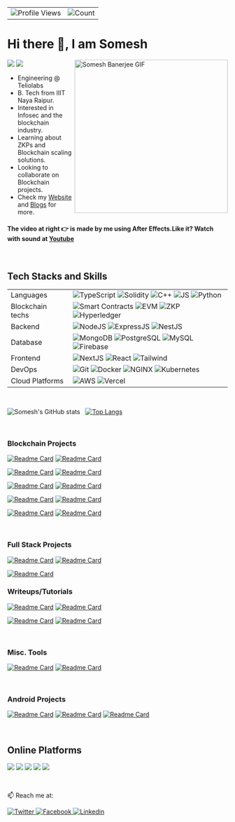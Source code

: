 <table>
  <tr>
    <td><img src="https://img.shields.io/badge/Profile%20Visitors-172B4D?style=for-the-badge&logo=Opsgenie&logoColor=white" alt="Profile Views"></td>
    <td><img src="https://profile-counter.glitch.me/someshbanerjee/count.svg" alt="Count" /></td>
  </tr>
</table>

# Hi there 👋, I am Somesh

<img src="name.gif" width="350" alt="Somesh Banerjee GIF" align="right">

[![](https://badges.pufler.dev/years/somesh-banerjee)]()
[![](https://badges.pufler.dev/repos/somesh-banerjee)]()

- Engineering @ Teliolabs 
- B. Tech from IIIT Naya Raipur.
- Interested in Infosec and the blockchain industry.
- Learning about ZKPs and Blockchain scaling solutions.
- Looking to collaborate on Blockchain projects.
- Check my [Website](https://somesh-banerjee.github.io/) and [Blogs](https://somesh-banerjee.github.io/blogs/) for more.

#### The video at right 👉 is made by me using After Effects.Like it? Watch with sound at [Youtube](https://youtu.be/OUTUCM1Dob4)
<br>

## Tech Stacks and Skills

<table>
  <tr>
      <td>Languages</td><td> 
      <img src="https://img.shields.io/badge/TypeScript-007ACC?style=flat&logo=typescript&logoColor=white" alt="TypeScript" >
      <img src="https://img.shields.io/badge/Solidity-e6e6e6?style=flat&logo=solidity&logoColor=black" alt="Solidity" >
      <img src="https://img.shields.io/badge/C%2B%2B-00599C?style=flat&logo=c%2B%2B&logoColor=white" alt="C++" >
      <img src="https://img.shields.io/badge/JavaScript-323330?style=flat&logo=javascript&logoColor=F7DF1E" alt="JS" >
      <img src="https://img.shields.io/badge/Python-FFD43B?style=flat&logo=python&logoColor=blue" alt="Python" ></td>
  </tr>
  <tr>
      <td>Blockchain techs</td><td>
        <img src="https://img.shields.io/badge/Smart%20Contracts-000000?style=flat&logo=Sst&logoColor=white" alt="Smart Contracts" >
      <img src="https://img.shields.io/badge/Ethereum-3C3C3D?style=flat&logo=Ethereum&logoColor=white" alt="EVM" >
      <img src="https://img.shields.io/badge/ZK%20Proofs-000000?style=flat&logo=Zulip&logoColor=white" alt="ZKP" >
      <img src="https://img.shields.io/badge/hyperledger-2F3134?style=flat&logo=hyperledger&logoColor=white" alt="Hyperledger" ></td>
  </tr>
  <tr>
      <td>Backend</td><td>
      <img src="https://img.shields.io/badge/Node.js-339933?style=flat&logo=nodedotjs&logoColor=white" alt="NodeJS" >
      <img src="https://img.shields.io/badge/Express.js-000000?style=flat&logo=express&logoColor=white" alt="ExpressJS" >
      <img src="https://img.shields.io/badge/NestJS-E0234E?style=flat&logo=nestjs&logoColor=white" alt="NestJS" ></td>
  </tr>
    <tr>
      <td>Database</td><td>
      <img src="https://img.shields.io/badge/MongoDB-4EA94B?style=flat&logo=mongodb&logoColor=white" alt="MongoDB" >
      <img src="https://img.shields.io/badge/PostgreSQL-336791?style=flat&logo=postgresql&logoColor=white" alt="PostgreSQL" >
      <img src="https://img.shields.io/badge/MySQL-005C84?style=flat&logo=mysql&logoColor=white" alt="MySQL" >
      <img src="https://img.shields.io/badge/firebase-ffca28?style=flat&logo=firebase&logoColor=black" alt="Firebase" ></td>
  </tr>
  <tr>
      <td>Frontend</td><td>
      <img src="https://img.shields.io/badge/next.js-000000?style=flat&logo=nextdotjs&logoColor=white" alt="NextJS" >
      <img src="https://img.shields.io/badge/React-20232A?style=flat&logo=react&logoColor=61DAFB" alt="React" >
      <img src="https://img.shields.io/badge/Tailwind_CSS-38B2AC?style=flat&logo=tailwind-css&logoColor=white" alt="Tailwind" ></td>
  </tr>
    <tr>
        <td>DevOps</td><td>
        <img src="https://img.shields.io/badge/GIT-E44C30?style=flat&logo=git&logoColor=white" alt="Git" >
        <img src="https://img.shields.io/badge/Docker-2CA5E0?style=flat&logo=docker&logoColor=white" alt="Docker" >
        <img src="https://img.shields.io/badge/NGINX-269539?style=flat&logo=nginx&logoColor=white" alt="NGINX" >
        <img src="https://img.shields.io/badge/Kubernetes-326CE5?style=flat&logo=kubernetes&logoColor=white" alt="Kubernetes" ></td>
    </tr>
    <tr>
      <td>Cloud Platforms</td><td>
        <img src="https://img.shields.io/badge/AWS-232F3E?style=flat&logo=amazon-aws&logoColor=white" alt="AWS" >
        <img src="https://img.shields.io/badge/Vercel-000000?style=flat&logo=vercel&logoColor=white" alt="Vercel" ></td>
  </tr>
  <!-- <tr>
      <td>Others</td><td>
      <img src="https://img.shields.io/badge/Colab-F9AB00?style=flat&logo=googlecolab&color=525252" alt="" >
      <img src="https://img.shields.io/badge/Discord-5865F2?style=flat&logo=discord&logoColor=white" alt="" >
      <img src="https://img.shields.io/badge/Arduino-00979D?style=flat&logo=Arduino&logoColor=white" alt="" >
      <img src="https://img.shields.io/badge/Overleaf-47A141?style=flat&logo=Overleaf&logoColor=white" alt="" >
      <img src="https://img.shields.io/badge/Adobe%20after%20affects-CF96FD?style=flat&logo=Adobe%20after%20effects&logoColor=393665" alt="" ></td>
  </tr> -->
</table>

<br>

![Somesh's GitHub stats](https://github-readme-stats-aqvxd7irz-somesh-banerjee.vercel.app/api?username=somesh-banerjee&show_icons=true&theme=highcontrast&count_private=true) &nbsp;
[![Top Langs](https://github-readme-stats-aqvxd7irz-somesh-banerjee.vercel.app/api/top-langs/?username=somesh-banerjee&theme=highcontrast&hide=Jupyter%20Notebook,html,css&langs_count=10&layout=compact&card_width=270)](https://github.com/somesh-banerjee/)

<br>

### Blockchain Projects

[![Readme Card](https://github-readme-stats-aqvxd7irz-somesh-banerjee.vercel.app/api/pin/?username=somesh-banerjee&repo=AnonVoting&theme=highcontrast)](https://github.com/somesh-banerjee/AnonVoting)
[![Readme Card](https://github-readme-stats-aqvxd7irz-somesh-banerjee.vercel.app/api/pin/?username=somesh-banerjee&repo=Hospital-Records-Blockchain&theme=highcontrast)](https://github.com/somesh-banerjee/Hospital-Records-Blockchain)

[![Readme Card](https://github-readme-stats-aqvxd7irz-somesh-banerjee.vercel.app/api/pin/?username=somesh-banerjee&repo=Onchain-Doc-Editor&theme=highcontrast)](https://github.com/somesh-banerjee/Onchain-Doc-Editor)
[![Readme Card](https://github-readme-stats-aqvxd7irz-somesh-banerjee.vercel.app/api/pin/?username=somesh-banerjee&repo=Sealed-bid-auction-on-ethereum&theme=highcontrast)](https://github.com/somesh-banerjee/Sealed-bid-auction-on-ethereum)

[![Readme Card](https://github-readme-stats-aqvxd7irz-somesh-banerjee.vercel.app/api/pin/?username=somesh-banerjee&repo=Metaverse-Market&theme=highcontrast)](https://github.com/somesh-banerjee/Metaverse-Market)
[![Readme Card](https://github-readme-stats-aqvxd7irz-somesh-banerjee.vercel.app/api/pin/?username=somesh-banerjee&repo=Crwd_Src&theme=highcontrast)](https://github.com/somesh-banerjee/Crwd_Src)

[![Readme Card](https://github-readme-stats-aqvxd7irz-somesh-banerjee.vercel.app/api/pin/?username=somesh-banerjee&repo=zero-knowledge-sample-contract&theme=highcontrast)](https://github.com/somesh-banerjee/zero-knowledge-sample-contract)
[![Readme Card](https://github-readme-stats-aqvxd7irz-somesh-banerjee.vercel.app/api/pin/?username=somesh-banerjee&repo=Upgradeable-Contracts&theme=highcontrast)](https://github.com/somesh-banerjee/Upgradeable-Contracts)

[![Readme Card](https://github-readme-stats-aqvxd7irz-somesh-banerjee.vercel.app/api/pin/?username=somesh-banerjee&repo=promises-in-blockchain&theme=highcontrast)](https://github.com/somesh-banerjee/promises-in-blockchain)
[![Readme Card](https://github-readme-stats-aqvxd7irz-somesh-banerjee.vercel.app/api/pin/?username=somesh-banerjee&repo=Somcoin&theme=highcontrast)](https://github.com/somesh-banerjee/Somcoin)

<br>

### Full Stack Projects

[![Readme Card](https://github-readme-stats-aqvxd7irz-somesh-banerjee.vercel.app/api/pin/?username=somesh-banerjee&repo=chat-app-nestjs&theme=highcontrast)](https://github.com/somesh-banerjee/chat-app-nestjs)
[![Readme Card](https://github-readme-stats-aqvxd7irz-somesh-banerjee.vercel.app/api/pin/?username=somesh-banerjee&repo=streaming-app-node&theme=highcontrast)](https://github.com/somesh-banerjee/streaming-app-node)

[![Readme Card](https://github-readme-stats-aqvxd7irz-somesh-banerjee.vercel.app/api/pin/?username=somesh-banerjee&repo=balance-tracker-for-business&theme=highcontrast)](https://github.com/somesh-banerjee/balance-tracker-for-business)


### Writeups/Tutorials
[![Readme Card](https://github-readme-stats-aqvxd7irz-somesh-banerjee.vercel.app/api/pin/?username=somesh-banerjee&repo=zkp-tutorial&theme=highcontrast)](https://github.com/somesh-banerjee/zkp-tutorial)
[![Readme Card](https://github-readme-stats-aqvxd7irz-somesh-banerjee.vercel.app/api/pin/?username=somesh-banerjee&repo=solidity-smart-contract-vulnerabilities&theme=highcontrast)](https://github.com/somesh-banerjee/solidity-smart-contract-vulnerabilities)


[![Readme Card](https://github-readme-stats-aqvxd7irz-somesh-banerjee.vercel.app/api/pin/?username=somesh-banerjee&repo=ScriptKiddie&theme=highcontrast)](https://github.com/somesh-banerjee/ScriptKiddie)
[![Readme Card](https://github-readme-stats-aqvxd7irz-somesh-banerjee.vercel.app/api/pin/?username=somesh-banerjee&repo=CTF-Writeups&theme=highcontrast)](https://github.com/somesh-banerjee/CTF-Writeups)

<br>

### Misc. Tools
[![Readme Card](https://github-readme-stats-aqvxd7irz-somesh-banerjee.vercel.app/api/pin/?username=somesh-banerjee&repo=api-simulator&theme=highcontrast)](https://github.com/somesh-banerjee/api-simulator)
[![Readme Card](https://github-readme-stats-aqvxd7irz-somesh-banerjee.vercel.app/api/pin/?username=somesh-banerjee&repo=resume-maker-c12&theme=highcontrast)](https://github.com/somesh-banerjee/resume-maker-c12)

<br>

### Android Projects

[![Readme Card](https://github-readme-stats-aqvxd7irz-somesh-banerjee.vercel.app/api/pin/?username=somesh-banerjee&repo=AQI-monitor&theme=highcontrast)](https://github.com/somesh-banerjee/AQI-monitor)
[![Readme Card](https://github-readme-stats-aqvxd7irz-somesh-banerjee.vercel.app/api/pin/?username=somesh-banerjee&repo=Hostel-Management&theme=highcontrast)](https://github.com/somesh-banerjee/Hostel-Management)
[![Readme Card](https://github-readme-stats-aqvxd7irz-somesh-banerjee.vercel.app/api/pin/?username=somesh-banerjee&repo=BloodDriveApp&theme=highcontrast)](https://github.com/somesh-banerjee/BloodDriveApp)

<br>

## Online Platforms

[![](https://img.shields.io/badge/-LeetCode-000000?style=for-the-badge&logo=leetcode&logoColor=fcba03)](https://leetcode.com/master245/)
[![](https://img.shields.io/badge/-Hackerrank-000000?style=for-the-badge&logo=HackerRank&logoColor=fcba03)](https://www.hackerrank.com/someshbanerjee)
[![](https://img.shields.io/badge/-hackthebox-000000?style=for-the-badge&logo=hackthebox&logoColor=fcba03)](https://app.hackthebox.com/profile/374156)
[![](https://img.shields.io/badge/Codechef-000000.svg?&style=for-the-badge&logo=Codechef&logoColor=fcba03)](https://www.codechef.com/users/someshbanerjee)
[![](https://img.shields.io/badge/-tryhackme-000000?style=for-the-badge&logo=tryhackme&logoColor=fcba03)](https://tryhackme.com/p/master245)

<br>

📫 Reach me at:

<a href="https://twitter.com/banerjee_somesh" target="_blank">
  <img
    alt="Twitter"
    src="https://img.shields.io/badge/Twitter-1DA1F2?logo=twitter&logoColor=white&style=for-the-badge"
  />
</a>
<a href="https://www.facebook.com/profile.php?id=100007474669415" target="_blank">
  <img
    alt="Facebook"
    src="https://img.shields.io/badge/Facebook-4267B2?logo=facebook&logoColor=white&style=for-the-badge"
  />
</a>
<a href="https://www.linkedin.com/in/somesh-banerjee-038461190/" target="_blank">
  <img
    alt="Linkedin"
    src="https://img.shields.io/badge/linkedin-0077B5?logo=linkedin&logoColor=white&style=for-the-badge"
  />
</a>
